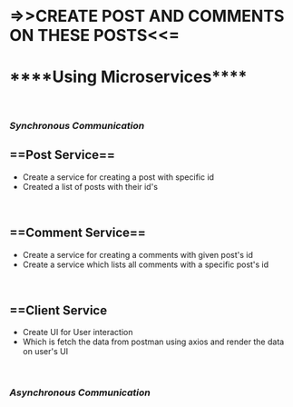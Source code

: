 &nbsp;&nbsp;&nbsp;&nbsp;&nbsp;&nbsp;&nbsp;&nbsp;&nbsp;&nbsp;&nbsp;&nbsp;&nbsp;&nbsp;&nbsp;&nbsp;&nbsp;&nbsp;&nbsp;&nbsp;&nbsp;&nbsp;&nbsp;&nbsp;&nbsp;<h1>=>>CREATE POST AND COMMENTS ON THESE POSTS<<=</h1>
<h1><b>****Using Microservices****</b></h1>
<br/>
<h3><b><em>Synchronous Communication</em></b></h3>
<h2>==Post Service==</h2>
<ul>
  <li>Create a service for creating a post with specific id</li>
  <li>Created a list of posts with their id's</li>
</ul>
<br/>
<h2>==Comment Service==</h2>
<ul>
  <li>Create a service for creating a comments with given post's id</li>
  <li>Create a service which lists all comments with a specific post's id</li>
</ul>
<br/>
<h2>==Client Service</h2>
<ul>
  <li>Create UI for User interaction</li>
  <li>Which is fetch the data from postman using axios and render the data on user's UI</li>
</ul>
<br/>
<h3><b><em>Asynchronous Communication</em></b></h3>
